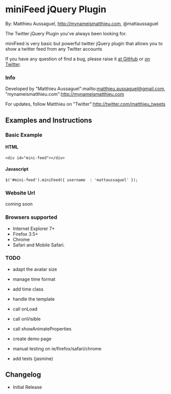 # miniFeed jQuery Plugin

By: Matthieu Aussaguel, http://mynameismatthieu.com, @mattaussaguel


The Twitter jQuery Plugin you've always been looking for.

miniFeed is very basic but powerful twitter jQuery plugin that allows you to show a twitter feed from any Twitter accounts

If you have any question of find a bug, please raise it <a href="https://github.com/MatthieuA/miniFeed/issues">at GitHub</a> or <a href="http://www.twitter.com/matthieu_tweets">on Twitter</a>.

### Info

Developed by "Matthieu Aussaguel":mailto:matthieu.aussaguel@gmail.com, "mynameismatthieu.com":http://mynameismatthieu.com

For updates, follow Matthieu on "Twitter":http://twitter.com/matthieu_tweets

## Examples and Instructions

### Basic Example

#### HTML

    <div id="mini-feed"></div>

#### Javascript

    $('#mini-feed').miniFeed({ username  : 'mattaussaguel' });

### Website Url
coming soon

### Browsers supported
* Internet Explorer 7+
* Firefox 3.5+
* Chrome
* Safari and Mobile Safari.

### TODO
- adapt the avatar size
- manage time format
- add time class
- handle the template

- call onLoad
- call onVisible
- call showAnimateProperties

- create demo page
- manual testing on ie/firefox/safari/chrome
- add tests (jasmine)

## Changelog

* Initial Release